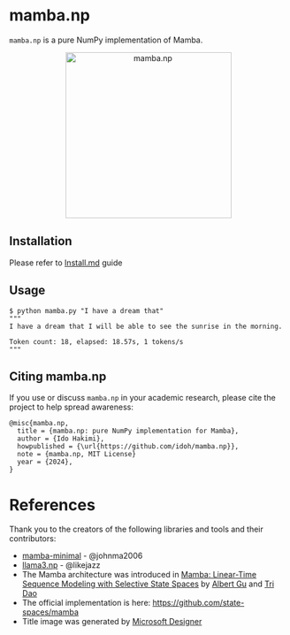 # mamba.np

`mamba.np` is a pure NumPy implementation of Mamba.

<p align="center">
  <img src="assets/mamba.jpeg" width="300" alt="mamba.np">
</p>

## Installation

Please refer to [Install.md](./Install.md) guide

## Usage

```shell
$ python mamba.py "I have a dream that"
"""
I have a dream that I will be able to see the sunrise in the morning.

Token count: 18, elapsed: 18.57s, 1 tokens/s
"""
```

## Citing mamba.np

If you use or discuss `mamba.np` in your academic research, please cite the project to help spread awareness:

```
@misc{mamba.np,
  title = {mamba.np: pure NumPy implementation for Mamba},
  author = {Ido Hakimi},
  howpublished = {\url{https://github.com/idoh/mamba.np}},
  note = {mamba.np, MIT License}
  year = {2024},
}
```

# References

Thank you to the creators of the following libraries and tools and their contributors:

-   [mamba-minimal](https://github.com/johnma2006/mamba-minimal) - @johnma2006
-   [llama3.np](https://github.com/likejazz/llama3.np) - @likejazz
-   The Mamba architecture was introduced in [Mamba: Linear-Time Sequence Modeling with Selective State Spaces](https://arxiv.org/abs/2312.00752) by [Albert Gu](https://twitter.com/_albertgu?lang=en) and [Tri Dao](https://twitter.com/tri_dao?ref_src=twsrc%5Egoogle%7Ctwcamp%5Eserp%7Ctwgr%5Eauthor)
-   The official implementation is here: https://github.com/state-spaces/mamba
-   Title image was generated by [Microsoft Designer](https://designer.microsoft.com/)
